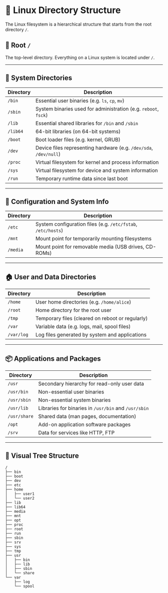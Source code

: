 # 🐧 Linux Directory Structure

The Linux filesystem is a hierarchical structure that starts from the root directory `/`.

## 📁 Root `/`
The top-level directory. Everything on a Linux system is located under `/`.

---

## 🔧 System Directories

| Directory | Description |
|----------|-------------|
| `/bin`   | Essential user binaries (e.g. `ls`, `cp`, `mv`) |
| `/sbin`  | System binaries used for administration (e.g. `reboot`, `fsck`) |
| `/lib`   | Essential shared libraries for `/bin` and `/sbin` |
| `/lib64` | 64-bit libraries (on 64-bit systems) |
| `/boot`  | Boot loader files (e.g. kernel, GRUB) |
| `/dev`   | Device files representing hardware (e.g. `/dev/sda`, `/dev/null`) |
| `/proc`  | Virtual filesystem for kernel and process information |
| `/sys`   | Virtual filesystem for device and system information |
| `/run`   | Temporary runtime data since last boot |

---

## 🧰 Configuration and System Info

| Directory | Description |
|----------|-------------|
| `/etc`   | System configuration files (e.g. `/etc/fstab`, `/etc/hosts`) |
| `/mnt`   | Mount point for temporarily mounting filesystems |
| `/media` | Mount point for removable media (USB drives, CD-ROMs) |

---

## 🏠 User and Data Directories

| Directory | Description |
|----------|-------------|
| `/home`  | User home directories (e.g. `/home/alice`) |
| `/root`  | Home directory for the root user |
| `/tmp`   | Temporary files (cleared on reboot or regularly) |
| `/var`   | Variable data (e.g. logs, mail, spool files) |
| `/var/log` | Log files generated by system and applications |

---

## 📦 Applications and Packages

| Directory | Description |
|----------|-------------|
| `/usr`       | Secondary hierarchy for read-only user data |
| `/usr/bin`   | Non-essential user binaries |
| `/usr/sbin`  | Non-essential system binaries |
| `/usr/lib`   | Libraries for binaries in `/usr/bin` and `/usr/sbin` |
| `/usr/share` | Shared data (man pages, documentation) |
| `/opt`       | Add-on application software packages |
| `/srv`       | Data for services like HTTP, FTP |

---

## 🌲 Visual Tree Structure

```plaintext
/
├── bin
├── boot
├── dev
├── etc
├── home
│   ├── user1
│   └── user2
├── lib
├── lib64
├── media
├── mnt
├── opt
├── proc
├── root
├── run
├── sbin
├── srv
├── sys
├── tmp
├── usr
│   ├── bin
│   ├── lib
│   ├── sbin
│   └── share
└── var
    ├── log
    └── spool
